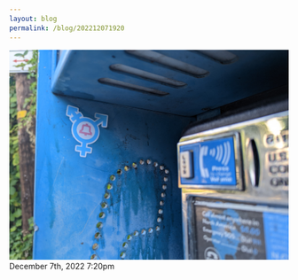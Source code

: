 ```yaml
---
layout: blog
permalink: /blog/202212071920
---
```


<img src="/blog/images/703038383953444864.jpg"/>

<div id="footer">
<span id="timestamp"> December 7th, 2022 7:20pm </span>
</div>
